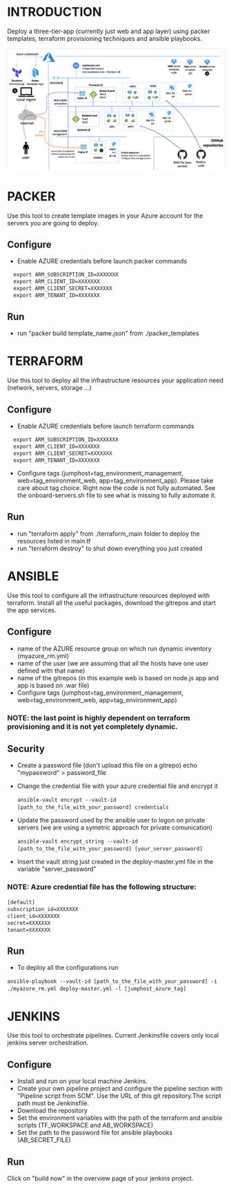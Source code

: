 # INTRODUCTION

Deploy a three-tier-app (currently just web and app layer) using packer templates, terraform provisioning techniques and ansible playbooks.

![photo_name](./images/Architecture.png)

# PACKER

Use this tool to create template images in your Azure account for the servers you are going to deploy.

## Configure
- Enable AZURE credentials before launch packer commands
```
  export ARM_SUBSCRIPTION_ID=XXXXXXX
  export ARM_CLIENT_ID=XXXXXXX
  export ARM_CLIENT_SECRET=XXXXXXX
  export ARM_TENANT_ID=XXXXXXX
```

## Run
- run "packer build template_name.json" from ./packer_templates

# TERRAFORM

Use this tool to deploy all the infrastructure resources your application need (network, servers, storage ...)

## Configure
- Enable AZURE credentials before launch terraform commands
```
  export ARM_SUBSCRIPTION_ID=XXXXXXX
  export ARM_CLIENT_ID=XXXXXXX
  export ARM_CLIENT_SECRET=XXXXXXX
  export ARM_TENANT_ID=XXXXXXX
```
- Configure tags (jumphost=tag_environment_management, web=tag_environment_web, app=tag_environment_app). Please take care about tag choice. Right now the code is not fully automated. See the onboard-servers.sh file to see what is missing to fully automate it.

## Run
- run "terraform apply" from ./terraform_main folder to deploy the resources listed in main.tf
- run "terraform destroy" to shut down everything you just created

# ANSIBLE

Use this tool to configure all the infrastructure resources deployed with terraform.
Install all the useful packages, download the gitrepos and start the app services.

## Configure
- name of the AZURE resource group on which run dynamic inventory (myazure_rm.yml)
- name of the user (we are assuming that all the hosts have one user defined with that name)
- name of the gitrepos (in this example web is based on node.js app and app is based on .war file)
- Configure tags (jumphost=tag_environment_management, web=tag_environment_web, app=tag_environment_app)

### NOTE: the last point is highly dependent on terraform provisioning and it is not yet completely dynamic.

## Security
- Create a password file (don't upload this file on a gitrepo)
  echo "mypassword" > password_file
- Change the credential file with your azure credential file and encrypt it

  `ansible-vault encrypt --vault-id [path_to_the_file_with_your_password] credentials`
- Update the password used by the ansible user to logon on private servers (we are using a symetric approach for private comunication)

  `ansible-vault encrypt_string --vault-id [path_to_the_file_with_your_password] [your_server_password]`
- Insert the vault string just created in the deploy-master.yml file in the variable "server_password"

### NOTE: Azure credential file has the following structure:

```
[default]
subscription_id=XXXXXXX
client_id=XXXXXXX
secret=XXXXXXX
tenant=XXXXXXX
```

## Run

- To deploy all the configurations run

`ansible-playbook --vault-id [path_to_the_file_with_your_password] -i ./myazure_rm.yml deploy-master.yml -l [jumphost_azure_tag]`

# JENKINS

Use this tool to orchestrate pipelines.
Current Jenkinsfile covers only local jenkins server orchestration.

## Configure

- Install and run on your local machine Jenkins.
- Create your own pipeline project and configure the pipeline section with "Pipeline script from SCM". Use the URL of this git repository.The script path must be Jenkinsfile.
- Download the repository
- Set the environment variables with the path of the terraform and ansible scripts (TF_WORKSPACE and AB_WORKSPACE)
- Set the path to the password file for ansible playbooks (AB_SECRET_FILE)

## Run

Click on "build now" in the overview page of your jenkins project.
